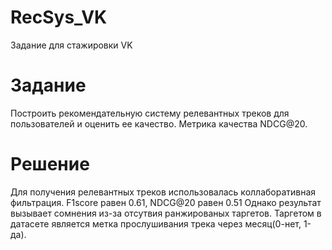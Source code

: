 # RecSys_VK
Задание для стажировки VK

# Задание 
Построить рекомендательную систему релевантных треков для пользователей и оценить ее качество.
Метрика качества NDCG@20.

# Решение
Для получения релевантных треков использовалась коллаборативная фильтрация. 
F1score равен 0.61, 
NDCG@20 равен 0.51
Однако результат вызывает сомнения из-за отсутвия ранжированых таргетов. 
Таргетом в датасете является метка прослушивания трека через месяц(0-нет, 1-да).
